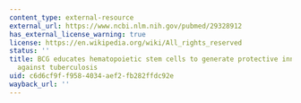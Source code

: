 ```yaml
---
content_type: external-resource
external_url: https://www.ncbi.nlm.nih.gov/pubmed/29328912
has_external_license_warning: true
license: https://en.wikipedia.org/wiki/All_rights_reserved
status: ''
title: BCG educates hematopoietic stem cells to generate protective innate immunity
  against tuberculosis
uid: c6d6cf9f-f958-4034-aef2-fb282ffdc92e
wayback_url: ''
---
```

